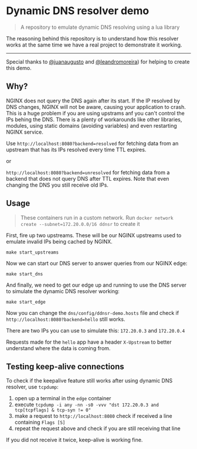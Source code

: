 # Dynamic DNS resolver demo

> A repository to emulate dynamic DNS resolving using a lua library

The reasoning behind this repository is to understand how this resolver works
at the same time we have a real project to demonstrate it working.

---

Special thanks to [@juanaugusto](https://github.com/juanaugusto) and [@leandromoreira](https://github.com/leandromoreira)) for helping to create this demo.

## Why?

NGINX does not query the DNS again after its start. If the IP resolved by DNS changes, NGINX will not be aware, causing your application to crash. This is a huge problem if you are using upstrams anf you can't control the IPs behing the DNS. There is a plenty of workarounds like other libraries, modules, using static domains (avoiding variables) and even restarting NGINX service.

Use `http://localhost:8080?backend=resolved` for fetching data from an upstream that has its IPs resolved every time TTL expires.

or

`http://localhost:8080?backend=unresolved` for fetching data from a backend that does not query DNS after TTL expires. Note that even changing the DNS you still receive old IPs.

## Usage

> These containers run in a custom network. Run `docker network create --subnet=172.20.0.0/16 ddnsr` to create it

First, fire up two upstreams. These will be our NGINX upstreams used to emulate invalid IPs being cached by NGINX.

```console
make start_upstreams
```

Now we can start our DNS server to answer queries from our NGINX edge:

```console
make start_dns
```

And finally, we need to get our edge up and running to use the DNS server to simulate the dynamic DNS resolver working:

```console
make start_edge
```

Now you can change the `dns/config/ddnsr-demo.hosts` file and check if `http://localhost:8080?backend=hello` still works.

There are two IPs you can use to simulate this: `172.20.0.3` and `172.20.0.4`

Requests made for the `hello` app have a header `X-Upstream` to better understand where the data is coming from.

## Testing keep-alive connections

To check if the keepalive feature still works after using dynamic DNS resolver, use `tcpdump`:

1) open up a terminal in the `edge` container
2) execute `tcpdump -i any -nn -s0 -vvv "dst 172.20.0.3 and tcp[tcpflags] & tcp-syn != 0"`
3) make a request to `http://localhost:8080` check if received a line containing `Flags [S]`
4) repeat the request above and check if you are still receiving that line

If you did not receive it twice, keep-alive is working fine.
